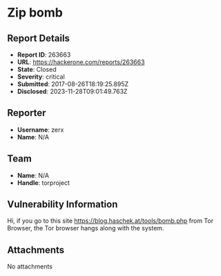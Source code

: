 # Zip bomb

## Report Details
- **Report ID**: 263663
- **URL**: https://hackerone.com/reports/263663
- **State**: Closed
- **Severity**: critical
- **Submitted**: 2017-08-26T18:19:25.895Z
- **Disclosed**: 2023-11-28T09:01:49.763Z

## Reporter
- **Username**: zerx
- **Name**: N/A

## Team
- **Name**: N/A
- **Handle**: torproject

## Vulnerability Information
Hi, if you go to this site https://blog.haschek.at/tools/bomb.php
 from Tor Browser, the Tor browser hangs along with the system.

## Attachments
No attachments
